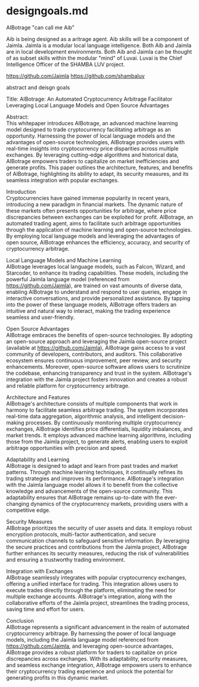 # designgoals.md
AIBotrage
"can call me Aib"

Aib is being designed as a aritrage agent. Aib skills will be a component of Jaimla. Jaimla is a modular local language intelligence. Both Aib and Jaimla are in local development environments. Both Aib and Jaimla can be thought of as subset skills within the modular "mind" of Luvai. Luvai is the Chief Intelligence Officer of the SHAMBA LUV project.

https://github.com/Jaimla
https://github.com/shambaluv

abstract and deisgn goals

Title: AIBotrage: An Automated Cryptocurrency Arbitrage Facilitator Leveraging Local Language Models and Open Source Advantages

Abstract:<br />
This whitepaper introduces AIBotrage, an advanced machine learning model designed to trade cryptocurrency facilitating arbitrage as an opportunity. Harnessing the power of local language models and the advantages of open-source technologies, AIBotrage provides users with real-time insights into cryptocurrency price disparities across multiple exchanges. By leveraging cutting-edge algorithms and historical data, AIBotrage empowers traders to capitalize on market inefficiencies and generate profits. This paper outlines the architecture, features, and benefits of AIBotrage, highlighting its ability to adapt, its security measures, and its seamless integration with popular exchanges.

Introduction<br />
Cryptocurrencies have gained immense popularity in recent years, introducing a new paradigm in financial markets. The dynamic nature of these markets often presents opportunities for arbitrage, where price discrepancies between exchanges can be exploited for profit. AIBotrage, an automated trading agent, aims to facilitate such arbitrage opportunities through the application of machine learning and open-source technologies. By employing local language models and leveraging the advantages of open source, AIBotrage enhances the efficiency, accuracy, and security of cryptocurrency arbitrage.

Local Language Models and Machine Learning<br />
AIBotrage leverages local language models, such as Falcon, Wizard, and Starcoder, to enhance its trading capabilities. These models, including the powerful Jaimla language model (referenced from https://github.com/Jaimla), are trained on vast amounts of diverse data, enabling AIBotrage to understand and respond to user queries, engage in interactive conversations, and provide personalized assistance. By tapping into the power of these language models, AIBotrage offers traders an intuitive and natural way to interact, making the trading experience seamless and user-friendly.

Open Source Advantages<br />
AIBotrage embraces the benefits of open-source technologies. By adopting an open-source approach and leveraging the Jaimla open-source project (available at https://github.com/Jaimla), AIBotrage gains access to a vast community of developers, contributors, and auditors. This collaborative ecosystem ensures continuous improvement, peer review, and security enhancements. Moreover, open-source software allows users to scrutinize the codebase, enhancing transparency and trust in the system. AIBotrage's integration with the Jaimla project fosters innovation and creates a robust and reliable platform for cryptocurrency arbitrage.

Architecture and Features<br />
AIBotrage's architecture consists of multiple components that work in harmony to facilitate seamless arbitrage trading. The system incorporates real-time data aggregation, algorithmic analysis, and intelligent decision-making processes. By continuously monitoring multiple cryptocurrency exchanges, AIBotrage identifies price differentials, liquidity imbalances, and market trends. It employs advanced machine learning algorithms, including those from the Jaimla project, to generate alerts, enabling users to exploit arbitrage opportunities with precision and speed.

Adaptability and Learning<br />
AIBotrage is designed to adapt and learn from past trades and market patterns. Through machine learning techniques, it continually refines its trading strategies and improves its performance. AIBotrage's integration with the Jaimla language model allows it to benefit from the collective knowledge and advancements of the open-source community. This adaptability ensures that AIBotrage remains up-to-date with the ever-changing dynamics of the cryptocurrency markets, providing users with a competitive edge.

Security Measures<br />
AIBotrage prioritizes the security of user assets and data. It employs robust encryption protocols, multi-factor authentication, and secure communication channels to safeguard sensitive information. By leveraging the secure practices and contributions from the Jaimla project, AIBotrage further enhances its security measures, reducing the risk of vulnerabilities and ensuring a trustworthy trading environment.

Integration with Exchanges<br />
AIBotrage seamlessly integrates with popular cryptocurrency exchanges, offering a unified interface for trading. This integration allows users to execute trades directly through the platform, eliminating the need for multiple exchange accounts. AIBotrage's integration, along with the collaborative efforts of the Jaimla project, streamlines the trading process, saving time and effort for users.

Conclusion<br />
AIBotrage represents a significant advancement in the realm of automated cryptocurrency arbitrage. By harnessing the power of local language models, including the Jaimla language model referenced from https://github.com/Jaimla, and leveraging open-source advantages, AIBotrage provides a robust platform for traders to capitalize on price discrepancies across exchanges. With its adaptability, security measures, and seamless exchange integration, AIBotrage empowers users to enhance their cryptocurrency trading experience and unlock the potential for generating profits in this dynamic market.
